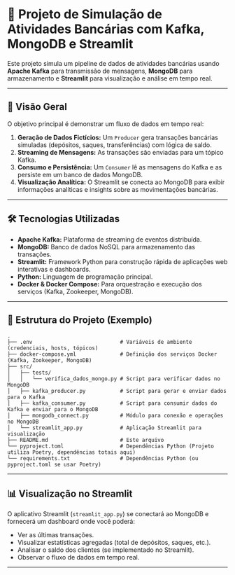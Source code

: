 
# 🚀 Projeto de Simulação de Atividades Bancárias com Kafka, MongoDB e Streamlit

Este projeto simula um pipeline de dados de atividades bancárias usando **Apache Kafka** para transmissão de mensagens, **MongoDB** para armazenamento e **Streamlit** para visualização e análise em tempo real.

-----

## 🌟 Visão Geral

O objetivo principal é demonstrar um fluxo de dados em tempo real:

1.  **Geração de Dados Fictícios:** Um `Producer` gera transações bancárias simuladas (depósitos, saques, transferências) com lógica de saldo.
2.  **Streaming de Mensagens:** As transações são enviadas para um tópico Kafka.
3.  **Consumo e Persistência:** Um `Consumer` lê as mensagens do Kafka e as persiste em um banco de dados MongoDB.
4.  **Visualização Analítica:** O Streamlit se conecta ao MongoDB para exibir informações analíticas e insights sobre as movimentações bancárias.

-----

## 🛠️ Tecnologias Utilizadas

  * **Apache Kafka:** Plataforma de streaming de eventos distribuída.
  * **MongoDB:** Banco de dados NoSQL para armazenamento das transações.
  * **Streamlit:** Framework Python para construção rápida de aplicações web interativas e dashboards.
  * **Python:** Linguagem de programação principal.
  * **Docker & Docker Compose:** Para orquestração e execução dos serviços (Kafka, Zookeeper, MongoDB).

-----

## 📂 Estrutura do Projeto (Exemplo)

```
.
├── .env                            # Variáveis de ambiente (credenciais, hosts, tópicos)
├── docker-compose.yml              # Definição dos serviços Docker (Kafka, Zookeeper, MongoDB)
├── src/
│   ├── tests/
│   │   └── verifica_dados_mongo.py # Script para verificar dados no MongoDB
│   ├── kafka_producer.py           # Script para gerar e enviar dados para o Kafka
│   ├── kafka_consumer.py           # Script para consumir dados do Kafka e enviar para o MongoDB
│   ├── mongodb_connect.py          # Módulo para conexão e operações no MongoDB
│   └── streamlit_app.py            # Aplicação Streamlit para visualização
├── README.md                       # Este arquivo
└── pyproject.toml                  # Dependências Python (Projeto utiliza Poetry, dependências totais aqui)
└── requirements.txt                # Dependências Python (ou pyproject.toml se usar Poetry)
```
-----

## 📊 Visualização no Streamlit

O aplicativo Streamlit (`streamlit_app.py`) se conectará ao MongoDB e fornecerá um dashboard onde você poderá:

  * Ver as últimas transações.
  * Visualizar estatísticas agregadas (total de depósitos, saques, etc.).
  * Analisar o saldo dos clientes (se implementado no Streamlit).
  * Observar o fluxo de dados em tempo real.

-----
